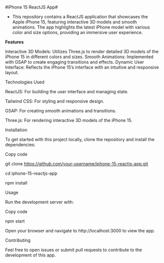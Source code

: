 #iPhone 15 ReactJS App#

- This repository contains a ReactJS application that showcases the Apple iPhone 15, featuring interactive 3D models and smooth animations. The app highlights the latest iPhone model with various color and size options, providing an immersive user experience.

**Features**

Interactive 3D Models: Utilizes Three.js to render detailed 3D models of the iPhone 15 in different colors and sizes.
Smooth Animations: Implemented with GSAP to create engaging transitions and effects.
Dynamic User Interface: Reflects the iPhone 15’s interface with an intuitive and responsive layout.

Technologies Used

ReactJS: For building the user interface and managing state.

Tailwind CSS: For styling and responsive design.

GSAP: For creating smooth animations and transitions.

Three.js: For rendering interactive 3D models of the iPhone 15.

Installation

To get started with this project locally, clone the repository and install the dependencies:

Copy code

git clone https://github.com/your-username/iphone-15-reactjs-app.git

cd iphone-15-reactjs-app

npm install

Usage

Run the development server with:

Copy code

npm start

Open your browser and navigate to http://localhost:3000 to view the app.

Contributing

Feel free to open issues or submit pull requests to contribute to the development of this app.

